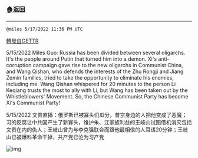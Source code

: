 ###  [:house:返回](README.md)
---


`@miles 5/17/2022 11:36 PM UTC`

[轉發自GETTR](https://gettr.com/post/p1a8e234d15)

5/15/2022 Miles Guo: Russia has been divided between several oligarchs. It's the people around Putin that turned him into a demon. Xi's anti-corruption campaign gave rise to the new oligarchs in Communist China, and Wang Qishan, who defends the interests of the Zhu Rongji and Jiang Zemin families, tried to take the opportunity to eliminate his enemies, including me. Wang Qishan whispered for 20 minutes to the person Li Keqiang trusts the most to ally with Li, but Wang has been taken out by the Whistleblowers' Movement. So, the Chinese Communist Party has become Xi's Communist Party!

5/15/2022 文贵直播：俄罗斯已被寡头们瓜分，普京身边的人把他变成了恶魔；习的反腐让中共国产生了新寡头，维护朱、江家族利益的王岐山试图借机消灭包括文贵在内的仇人；王岐山曾为与李克强联合而跟他最相信的人耳语20分钟；王岐山已被爆料革命干掉，共产党已沦为习产党


![img](https://media.gettr.com/group21/getter/2022/05/17/23/cff832a8-3326-d293-204e-5974c97d7028/out.jpg)
